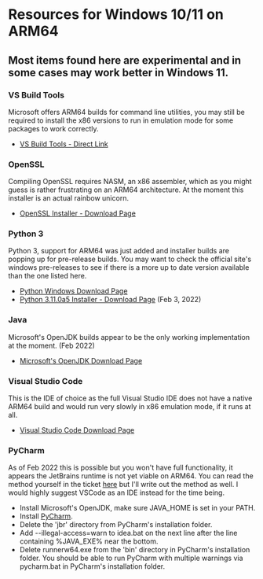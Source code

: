 # Resources for Windows 10/11 on ARM64
## Most items found here are experimental and in some cases may work better in Windows 11.

### VS Build Tools
Microsoft offers ARM64 builds for command line utilities, you may still be required to install the x86 versions to run in emulation mode for some packages to work correctly.
- [VS Build Tools - Direct Link](https://aka.ms/vs/17/release/vs_BuildTools.exe)

### OpenSSL
Compiling OpenSSL requires NASM, an x86 assembler, which as you might guess is rather frustrating on an ARM64 architecture.  At the moment this installer is an actual rainbow unicorn.
- [OpenSSL Installer - Download Page](https://slproweb.com/products/Win32OpenSSL.html)

### Python 3
Python 3, support for ARM64 was just added and installer builds are popping up for pre-release builds.  You may want to check the official site's windows pre-releases to see if there is a more up to date version available than the one listed here.
- [Python Windows Download Page](https://www.python.org/downloads/windows/)
- [Python 3.11.0a5 Installer - Download Page](https://www.python.org/downloads/release/python-3110a5/) (Feb 3, 2022)

### Java
Microsoft's OpenJDK builds appear to be the only working implementation at the moment. (Feb 2022)
- [Microsoft's OpenJDK Download Page](https://docs.microsoft.com/en-us/java/openjdk/download)

### Visual Studio Code
This is the IDE of choice as the full Visual Studio IDE does not have a native ARM64 build and would run very slowly in x86 emulation mode, if it runs at all.
- [Visual Studio Code Download Page](https://code.visualstudio.com/#alt-downloads)

### PyCharm
As of Feb 2022 this is possible but you won't have full functionality, it appears the JetBrains runtime is not yet viable on ARM64.  You can read the method yourself in the ticket [here](https://youtrack.jetbrains.com/issue/JBR-2074) but I'll write out the method as well.  I would highly suggest VSCode as an IDE instead for the time being.
- Install Microsoft's OpenJDK, make sure JAVA_HOME is set in your PATH.
- Install [PyCharm](https://www.jetbrains.com/pycharm/download/#section=windows).
- Delete the 'jbr' directory from PyCharm's installation folder.
- Add --illegal-access=warn to idea.bat on the next line after the line containing %JAVA_EXE% near the bottom.
- Delete runnerw64.exe from the 'bin' directory in PyCharm's installation folder.
You should be able to run PyCharm with multiple warnings via pycharm.bat in PyCharm's installation folder.
